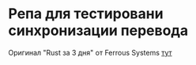 # Репа для тестировани синхронизации перевода

Оригинал "Rust за 3 дня" от Ferrous Systems [тут](https://github.com/ferrous-systems/rust-three-days-course)
